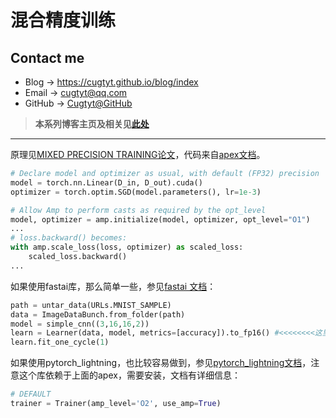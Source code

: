 # 混合精度训练

## Contact me

* Blog -> <https://cugtyt.github.io/blog/index>
* Email -> <cugtyt@qq.com>
* GitHub -> [Cugtyt@GitHub](https://github.com/Cugtyt)

> **本系列博客主页及相关见**[**此处**](https://cugtyt.github.io/blog/effective-pytorch/index)

---

原理见[MIXED PRECISION TRAINING论文](https://cugtyt.github.io/blog/papers/2019/0714)，代码来自[apex文档](https://nvidia.github.io/apex/amp.html)。

``` python
# Declare model and optimizer as usual, with default (FP32) precision
model = torch.nn.Linear(D_in, D_out).cuda()
optimizer = torch.optim.SGD(model.parameters(), lr=1e-3)

# Allow Amp to perform casts as required by the opt_level
model, optimizer = amp.initialize(model, optimizer, opt_level="O1")
...
# loss.backward() becomes:
with amp.scale_loss(loss, optimizer) as scaled_loss:
    scaled_loss.backward()
...
```

如果使用fastai库，那么简单一些，参见[fastai 文档](https://docs.fast.ai/callbacks.fp16.html)：

``` python
path = untar_data(URLs.MNIST_SAMPLE)
data = ImageDataBunch.from_folder(path)
model = simple_cnn((3,16,16,2))
learn = Learner(data, model, metrics=[accuracy]).to_fp16() #<<<<<<<<这里
learn.fit_one_cycle(1)
```

如果使用pytorch_lightning，也比较容易做到，参见[pytorch_lightning文档](https://williamfalcon.github.io/pytorch-lightning/Trainer/Distributed%20training/#16-bit-mixed-precision)，注意这个库依赖于上面的apex，需要安装，文档有详细信息：

``` python
# DEFAULT
trainer = Trainer(amp_level='O2', use_amp=True)
```